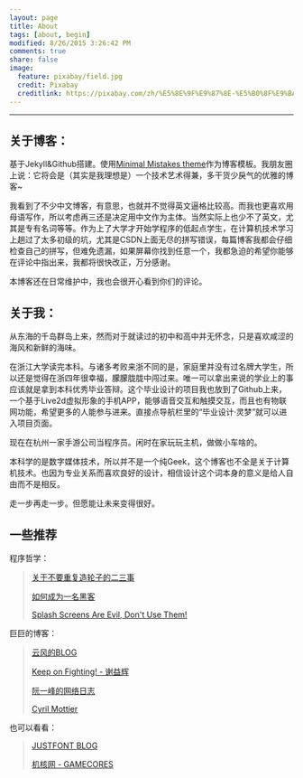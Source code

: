 ```yaml
---
layout: page
title: About
tags: [about, begin]
modified: 8/26/2015 3:26:42 PM  
comments: true
share: false
image:
  feature: pixabay/field.jpg
  credit: Pixabay
  creditlink: https://pixabay.com/zh/%E5%8E%9F%E9%87%8E-%E5%B0%8F%E9%BA%A6-%E5%A4%A9%E7%A9%BA-%E6%99%AF%E8%A7%82-%E5%86%9C%E4%B8%9A-%E8%87%AA%E7%84%B6-%E5%A4%8F%E5%A4%A9-%E5%86%9C%E6%9D%91-%E9%BB%84%E8%89%B2-%E5%86%9C%E5%9C%BA-867232/
---
```



----------

## 关于博客：
基于Jekyll&Github搭建。使用[Minimal Mistakes theme](http://mmistakes.github.io/minimal-mistakes/)作为博客模板。我朋友圈上说：它将会是（其实是我理想是）一个技术艺术得兼，多干货少戾气的优雅的博客~

我看到了不少中文博客，有意思，也就并不觉得英文逼格比较高。而我也更喜欢用母语写作，所以考虑再三还是决定用中文作为主体。当然实际上也少不了英文，尤其是专有名词等等。作为上了大学才开始学程序的低起点学生，在计算机技术学习上趟过了太多初级的坑，尤其是CSDN上面无尽的拼写错误，每篇博客我都会仔细检查自己的拼写，但难免遗漏，如果屏幕你找到任意一个，我都急迫的希望你能够在评论中指出来，我都将很快改正，万分感谢。

本博客还在日常维护中，我也会很开心看到你们的评论。

## 关于我：
从东海的千岛群岛上来，然而对于就读过的初中和高中并无怀念，只是喜欢咸涩的海风和新鲜的海味。

在浙江大学读完本科。与诸多考败来浙不同的是，家庭里并没有过名牌大学生，所以还是觉得在浙四年很幸福，朦朦胧胧中闯过来。唯一可以拿出来说的学业上的事应该就是拿到本科优秀毕业答辩。这个毕业设计的项目我也放到了Github上来，一个基于Live2d虚拟形象的手机APP，能够语音交互和触摸交互，而且也有物联网功能，希望更多的人能参与进来。直接点导航栏里的“毕业设计·灵梦”就可以进入项目页面。

现在在杭州一家手游公司当程序员。闲时在家玩玩主机，做做小车啥的。

本科学的是数字媒体技术，所以并不是一个纯Geek，这个博客也不全是关于计算机技术。也因为专业关系而喜欢良好的设计，相信设计这个词本身的意义是给人自由而不是相反。

走一步再走一步。但愿能让未来变得很好。

## 一些推荐

程序哲学：

> [关于不要重复造轮子的二三事](http://avnpc.com/pages/howto-find-best-wheel-for-programming)
> 
> [如何成为一名黑客](http://translations.readthedocs.org/en/latest/hacker_howto.html)
> 
> [Splash Screens Are Evil, Don't Use Them!](http://cyrilmottier.com/2012/05/03/splash-screens-are-evil-dont-use-them/)

巨巨的博客：

> [云风的BLOG](http://blog.codingnow.com/)
> 
> [Keep on Fighting! - 谢益辉](http://yihui.name/cn/)
> 
> [阮一峰的网络日志](http://www.ruanyifeng.com/blog/)
> 
> [Cyril Mottier](http://cyrilmottier.com/)

也可以看看：

> [JUSTFONT BLOG](http://blog.justfont.com/)
> 
> [机核网 - GAMECORES](http://www.g-cores.com)